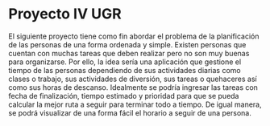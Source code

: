# Proyecto IV UGR

El siguiente proyecto tiene como fin abordar el problema de la planificación de las personas de una forma ordenada y simple. Existen personas que cuentan con muchas tareas que deben realizar pero no son muy buenas para organizarse. Por ello, la idea sería una aplicación que gestione el tiempo de las personas dependiendo de sus actividades diarias como clases o trabajo, sus actividades de diversión, sus tareas o quehaceres así como sus horas de descanso. Idealmente se podría ingresar las tareas con fecha de finalización, tiempo estimado y prioridad para que se pueda calcular la mejor ruta a seguir para terminar todo a tiempo. De igual manera, se podrá visualizar de una forma fácil el horario a seguir de una persona.